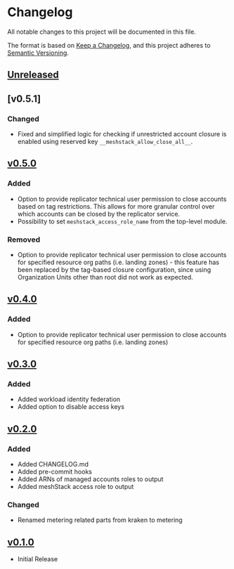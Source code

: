 # Changelog

All notable changes to this project will be documented in this file.

The format is based on [Keep a Changelog](https://keepachangelog.com/en/1.0.0/),
and this project adheres to [Semantic Versioning](https://semver.org/spec/v2.0.0.html).

## [Unreleased]

## [v0.5.1]

### Changed

- Fixed and simplified logic for checking if unrestricted account closure is enabled using reserved key `__meshstack_allow_close_all__`.

## [v0.5.0]

### Added

- Option to provide replicator technical user permission to close accounts based on tag restrictions. This allows for more granular control over which accounts can be closed by the replicator service.
- Possibility to set `meshstack_access_role_name` from the top-level module.

### Removed

- Option to provide replicator technical user permission to close accounts for specified resource org paths (i.e. landing zones) - this feature has been replaced by the tag-based closure configuration, since using Organization Units other than root did not work as expected.

## [v0.4.0]

### Added

- Option to provide replicator technical user permission to close accounts for specified resource org paths (i.e. landing zones)

## [v0.3.0]

### Added

- Added workload identity federation
- Added option to disable access keys

## [v0.2.0]

### Added

- Added CHANGELOG.md
- Added pre-commit hooks
- Added ARNs of managed accounts roles to output
- Added meshStack access role to output

### Changed

- Renamed metering related parts from kraken to metering

## [v0.1.0]

- Initial Release

[unreleased]: https://github.com/meshcloud/terraform-aws-meshplatform/compare/v0.5.0...HEAD
[v0.1.0]: https://github.com/meshcloud/terraform-aws-meshplatform/releases/tag/v0.1.0
[v0.2.0]: https://github.com/meshcloud/terraform-aws-meshplatform/releases/tag/v0.2.0
[v0.3.0]: https://github.com/meshcloud/terraform-aws-meshplatform/releases/tag/v0.3.0
[v0.4.0]: https://github.com/meshcloud/terraform-aws-meshplatform/releases/tag/v0.4.0
[v0.5.0]: https://github.com/meshcloud/terraform-aws-meshplatform/releases/tag/v0.5.0

